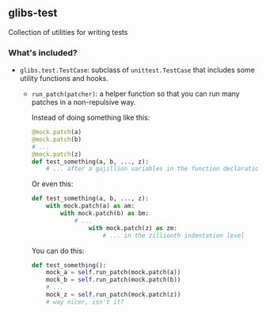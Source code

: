 ## glibs-test

Collection of utilities for writing tests

### What's included?

- `glibs.test.TestCase`: subclass of `unittest.TestCase` that includes some utility functions and hooks.

  - `run_patch(patcher)`: a helper function so that you can run many patches in a non-repulsive way.

    Instead of doing something like this:

    ```python
    @mock.patch(a)
    @mock.patch(b)
    # ...
    @mock.patch(z)
    def test_something(a, b, ..., z):
        # ... after a gajillion variables in the function declaration
    ```

    Or even this:

    ```python
    def test_something(a, b, ..., z):
        with mock.patch(a) as am:
            with mock.patch(b) as bm:
                # ...
                    with mock.patch(z) as zm:
                        # ... in the zillionth indentation level
    ```

    You can do this:

    ```python
    def test_something():
        mock_a = self.run_patch(mock.patch(a))
        mock_b = self.run_patch(mock.patch(b))
        # ...
        mock_z = self.run_patch(mock.patch(z))
        # way nicer, isn't it?
    ```

